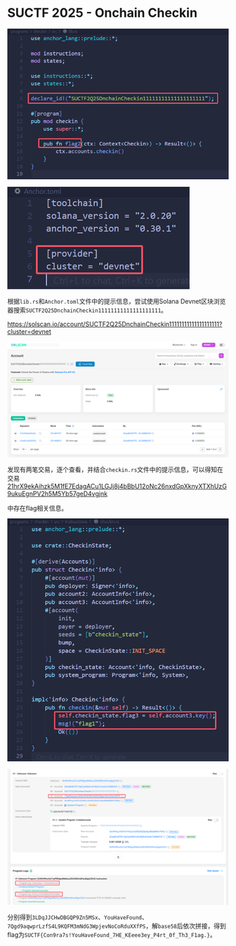# SUCTF 2025 - Onchain Checkin

![](assets/2025-01-03-16-21-38-image.png)

![](assets/2025-01-03-16-23-22-image.png)

根据`lib.rs`和`Anchor.toml`文件中的提示信息，尝试使用Solana Devnet区块浏览器搜索`SUCTF2Q25DnchainCheckin11111111111111111111`。

https://solscan.io/account/SUCTF2Q25DnchainCheckin11111111111111111111?cluster=devnet

![](assets/2025-01-03-16-24-24-image.png)

发现有两笔交易，逐个查看，并结合`checkin.rs`文件中的提示信息，可以得知在交易[21hrX9ekAihzk5M1fE7EdagACu1LGJj8j4bBbU12oNc26nxdGpXknyXTXhUzG9ukuEgnPV2h5M5Yb57geD4vgjnk](https://solscan.io/tx/21hrX9ekAihzk5M1fE7EdagACu1LGJj8j4bBbU12oNc26nxdGpXknyXTXhUzG9ukuEgnPV2h5M5Yb57geD4vgjnk?cluster=devnet)

中存在flag相关信息。

![](assets/2025-01-03-16-26-46-image.png)

![](assets/2025-01-03-16-27-21-image.png)

分别得到`3LDqJJCHwDBGQP9Zn5MSx`、`YouHaveFound`、`7Qgd9aqwprLzfS4L9KQFM3mNdG3WpjevNoCoRduXXfPS`，解`base58`后依次拼接，得到flag为`SUCTF{Con9ra7s!YouHaveFound_7HE_KEeee3ey_P4rt_0f_Th3_F1ag.}`。
